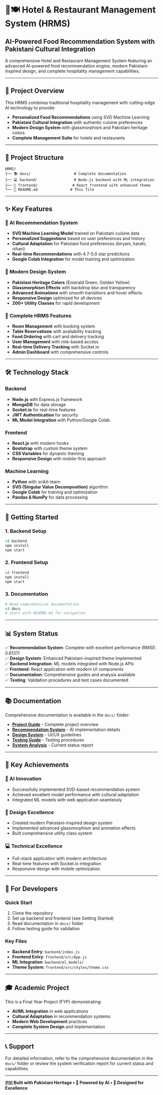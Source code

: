 # 🏨🍽️ Hotel & Restaurant Management System (HRMS)

## **AI-Powered Food Recommendation System with Pakistani Cultural Integration**

A comprehensive Hotel and Restaurant Management System featuring an advanced AI-powered food recommendation engine, modern Pakistani-inspired design, and complete hospitality management capabilities.

---

## 🚀 **Project Overview**

This HRMS combines traditional hospitality management with cutting-edge AI technology to provide:
- **Personalized Food Recommendations** using SVD Machine Learning
- **Pakistani Cultural Integration** with authentic cuisine preferences
- **Modern Design System** with glassmorphism and Pakistani heritage colors
- **Complete Management Suite** for hotels and restaurants

---

## 📁 **Project Structure**

```
HRMS/
├── 📚 docs/                    # Complete documentation
├── 💻 backend/                 # Node.js backend with ML integration
├── 🎨 frontend/                # React frontend with enhanced theme
└── 📖 README.md               # This file
```

---

## ✨ **Key Features**

### 🤖 **AI Recommendation System**
- **SVD Machine Learning Model** trained on Pakistani cuisine data
- **Personalized Suggestions** based on user preferences and history
- **Cultural Adaptation** for Pakistani food preferences (biryani, karahi, nihari)
- **Real-time Recommendations** with 4.7-5.0 star predictions
- **Google Colab Integration** for model training and optimization

### 🎨 **Modern Design System**
- **Pakistani Heritage Colors** (Emerald Green, Golden Yellow)
- **Glassmorphism Effects** with backdrop blur and transparency
- **Advanced Animations** with smooth transitions and hover effects
- **Responsive Design** optimized for all devices
- **200+ Utility Classes** for rapid development

### 🏨 **Complete HRMS Features**
- **Room Management** with booking system
- **Table Reservations** with availability tracking
- **Food Ordering** with cart and delivery tracking
- **User Management** with role-based access
- **Real-time Delivery Tracking** with Socket.io
- **Admin Dashboard** with comprehensive controls

---

## 🛠️ **Technology Stack**

### **Backend**
- **Node.js** with Express.js framework
- **MongoDB** for data storage
- **Socket.io** for real-time features
- **JWT Authentication** for security
- **ML Model Integration** with Python/Google Colab

### **Frontend**
- **React.js** with modern hooks
- **Bootstrap** with custom theme system
- **CSS Variables** for dynamic theming
- **Responsive Design** with mobile-first approach

### **Machine Learning**
- **Python** with scikit-learn
- **SVD (Singular Value Decomposition)** algorithm
- **Google Colab** for training and optimization
- **Pandas & NumPy** for data processing

---

## 🚀 **Getting Started**

### **1. Backend Setup**
```bash
cd backend
npm install
npm start
```

### **2. Frontend Setup**
```bash
cd frontend
npm install
npm start
```

### **3. Documentation**
```bash
# Read comprehensive documentation
cd docs
# Start with README.md for navigation
```

---

## 📊 **System Status**

✅ **Recommendation System**: Complete with excellent performance (RMSE: 0.6137)  
✅ **Design System**: Enhanced Pakistani-inspired theme implemented  
✅ **Backend Integration**: ML models integrated with Node.js APIs  
✅ **Frontend**: React application with modern UI components  
✅ **Documentation**: Comprehensive guides and analysis available  
✅ **Testing**: Validation procedures and test cases documented  

---

## 📚 **Documentation**

Comprehensive documentation is available in the `docs/` folder:

- **[Project Guide](./docs/fyp_explanation_guide.md)** - Complete project overview
- **[Recommendation System](./docs/RECOMMENDATION_SYSTEM_GUIDE.md)** - AI implementation details
- **[Design System](./docs/THEME_DESIGN_ENHANCEMENTS_SUMMARY.md)** - UI/UX guidelines
- **[Testing Guide](./docs/RECOMMENDATION_TESTING_GUIDE.md)** - Testing procedures
- **[System Analysis](./docs/FINAL_SYSTEM_VERIFICATION_REPORT.md)** - Current status report

---

## 🎯 **Key Achievements**

### **🤖 AI Innovation**
- Successfully implemented SVD-based recommendation system
- Achieved excellent model performance with cultural adaptation
- Integrated ML models with web application seamlessly

### **🎨 Design Excellence**
- Created modern Pakistani-inspired design system
- Implemented advanced glassmorphism and animation effects
- Built comprehensive utility class system

### **💻 Technical Excellence**
- Full-stack application with modern architecture
- Real-time features with Socket.io integration
- Responsive design with mobile optimization

---

## 👥 **For Developers**

### **Quick Start**
1. Clone the repository
2. Set up backend and frontend (see Getting Started)
3. Read documentation in `docs/` folder
4. Follow testing guide for validation

### **Key Files**
- **Backend Entry**: `backend/index.js`
- **Frontend Entry**: `frontend/src/App.js`
- **ML Integration**: `backend/ml_models/`
- **Theme System**: `frontend/src/styles/theme.css`

---

## 🎓 **Academic Project**

This is a Final Year Project (FYP) demonstrating:
- **AI/ML Integration** in web applications
- **Cultural Adaptation** in recommendation systems
- **Modern Web Development** practices
- **Complete System Design** and implementation

---

## 📞 **Support**

For detailed information, refer to the comprehensive documentation in the `docs/` folder or review the system verification report for current status and capabilities.

---

**🇵🇰 Built with Pakistani Heritage • 🤖 Powered by AI • 🎨 Designed for Excellence**
